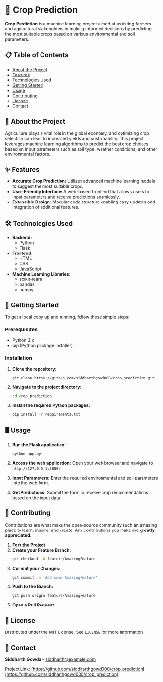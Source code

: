 # 🌾 Crop Prediction

**Crop Prediction** is a machine learning project aimed at assisting farmers and agricultural stakeholders in making informed decisions by predicting the most suitable crops based on various environmental and soil parameters.

## 📋 Table of Contents

- [About the Project](#about-the-project)
- [Features](#features)
- [Technologies Used](#technologies-used)
- [Getting Started](#getting-started)
- [Usage](#usage)
- [Contributing](#contributing)
- [License](#license)
- [Contact](#contact)

## 📖 About the Project

Agriculture plays a vital role in the global economy, and optimizing crop selection can lead to increased yields and sustainability. This project leverages machine learning algorithms to predict the best crop choices based on input parameters such as soil type, weather conditions, and other environmental factors.

## ✨ Features

- **Accurate Crop Prediction:** Utilizes advanced machine learning models to suggest the most suitable crops.
- **User-Friendly Interface:** A web-based frontend that allows users to input parameters and receive predictions seamlessly.
- **Extensible Design:** Modular code structure enabling easy updates and integration of additional features.

## 🛠️ Technologies Used

- **Backend:**
  - Python
  - Flask
- **Frontend:**
  - HTML
  - CSS
  - JavaScript
- **Machine Learning Libraries:**
  - scikit-learn
  - pandas
  - numpy

## 🚀 Getting Started

To get a local copy up and running, follow these simple steps:

### Prerequisites

- Python 3.x
- pip (Python package installer)

### Installation

1. **Clone the repository:**
   ```bash
   git clone https://github.com/siddharthgowd000/crop_prediction.git
   ```
2. **Navigate to the project directory:**
   ```bash
   cd crop_prediction
   ```
3. **Install the required Python packages:**
   ```bash
   pip install -r requirements.txt
   ```

## 🖥️ Usage

1. **Run the Flask application:**
   ```bash
   python app.py
   ```
2. **Access the web application:**
   Open your web browser and navigate to `http://127.0.0.1:5000/`.

3. **Input Parameters:**
   Enter the required environmental and soil parameters into the web form.

4. **Get Predictions:**
   Submit the form to receive crop recommendations based on the input data.

## 🤝 Contributing

Contributions are what make the open-source community such an amazing place to learn, inspire, and create. Any contributions you make are **greatly appreciated**.

1. **Fork the Project**
2. **Create your Feature Branch:**
   ```bash
   git checkout -b feature/AmazingFeature
   ```
3. **Commit your Changes:**
   ```bash
   git commit -m 'Add some AmazingFeature'
   ```
4. **Push to the Branch:**
   ```bash
   git push origin feature/AmazingFeature
   ```
5. **Open a Pull Request**

## 📝 License

Distributed under the MIT License. See `LICENSE` for more information.

## 📧 Contact

**Siddharth Gowda** - [siddharth@example.com](mailto:siddharth@example.com)

Project Link: [https://github.com/siddharthgowd000/crop_prediction](https://github.com/siddharthgowd000/crop_prediction)

